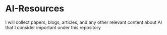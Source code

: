 # AI-Resources
I will collect papers, blogs, articles, and any other relevant content about AI that I consider important under this repository
